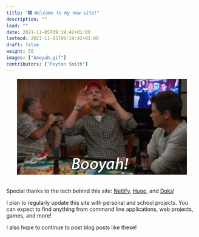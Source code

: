 ```yaml
---
title: "🎆 Welcome to my new site!"
description: ""
lead: ""
date: 2021-11-05T09:19:42+01:00
lastmod: 2021-11-05T09:19:42+01:00
draft: false
weight: 50
images: ["booyah.gif"]
contributors: ["Peyton Smith"]
---
```


<div align="center">
<img src="booyah.gif">
</div>

<br>

Special thanks to the tech behind this site: [Netlify](https://www.netlify.com), [Hugo](https://gohugo.io/), and [Doks](https://getdoks.org/)!


I plan to regularly update this site with personal and school projects. You can expect to find anything from command line applications, web projects, games, and more!

I also hope to continue to post blog posts like these!
